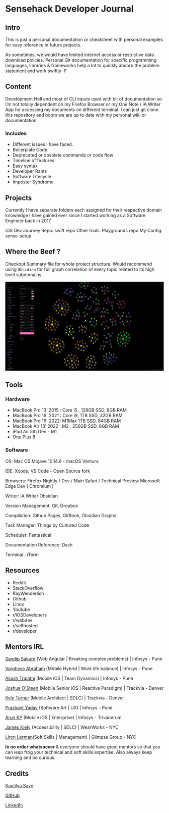 # Sensehack Developer Journal

## Intro

This is just a personal documentation or cheatsheet with personal examples for easy reference in future projects.

As sometimes, we would have limited internet access or restrictive data download policies. Personal Git documentation for specific programming languages, libraries & frameworks help a lot to quickly absorb the problem statement and work swiftly :P

## Content

Development Hell and most of CLI inputs used with bit of documentation so I’m not totally dependent on my Firefox Browser or my One Note / iA Writer App for accessing my documents on different terminal. I can just git clone this repository and boom we are up to date with my personal wiki or documentation.

### Includes

* Different issues I have faced.
* Boilerplate Code
* Deprecated or obsolete commands or code flow
* Timeline of features
* Easy syntax
* Developer Rants
* Software Lifecycle
* Imposter Syndrome

## Projects

Currently I have separate folders each assigned for their respective domain knowledge I have gained ever since I started working as a Software Engineer back in 2017.

iOS Dev Journey Repo: swift repo
Other trials: Playgrounds repo
My Config: sense-setup

## Where the Beef ?

Checkout Summary file for whole project structure. Would recommend using `Obsidian` for full graph correlation of every topic related to its high level subdomains.

![](/assets/obsidian.jpg)

## Tools

### Hardware

- MacBook Pro 13’ 2015 : Core i5 , 128GB SSD, 8GB RAM
- MacBook Pro 16' 2021 : Core i9, 1TB SSD, 32GB RAM
- MacBook Pro 16' 2022: M1Max 1TB SSD, 64GB RAM
- MacBook Air 13’ 2022 : M2 , 256GB SSD, 8GB RAM
- iPad Air 5th Gen - M1
- One Plus 8
### Software

OS: Mac OS Mojave 10.14.6 - macOS Ventura

IDE: Xcode,
VS Code - Open Source fork

Browsers: Firefox Nightly / Dev / Main Safari / Technical Preview Microsoft Edge Dev \( Chromium \)

Writer: iA Writer
Obsidian

Version Management: Git, Dropbox

Compilation: Github Pages, GitBook, Obsidian Graphs

Task Manager: Things by Cultured Code

Scheduler: Fantastical

Documentation Reference: Dash

Terminal : iTerm

## Resources

* Reddit
* StackOverflow
* RayWenderlich
* Github
* Linux
* Youtube
* r/iOSDevelopers
* r/webdev
* r/selfhosted
* r/developer

## Mentors IRL

[Sandip Sakure](https://www.linkedin.com/in/sandip-sakure-2b880749/) (Web Angular | Breaking complex problems) | Infosys - Pune

[Varghese Abraham](https://www.linkedin.com/in/varghese-abraham-51799928/) (Mobile Hybrid | Work life balance) | Infosys - Pune

[Akash Tripathi](https://www.linkedin.com/in/akashtripathi9/) (Mobile iOS | Team Dynamics) | Infosys - Pune

[Joshua O'Steen](https://www.linkedin.com/in/joshua-osteen/) (Mobile Senior iOS | Reactive Paradigm) | Trackvia - Denver

[Kyle Turner](https://www.linkedin.com/in/kylerturner/) (Mobile Architect | SDLC) | Trackvia - Denver

[Prashant Yadav](https://www.linkedin.com/in/prashant-yadav-09871133/) (Software Art | UX) | Infosys - Pune

[Arun KP](https://www.linkedin.com/in/arunkp88/) (Mobile iOS | Enterprise) | Infosys - Trivandrum

[James Kiely](https://www.linkedin.com/in/james-kiely-aa56b46/) (Accessibility | SDLC) | WearWorks - NYC

[Liron Lerman](https://www.linkedin.com/in/liron-lerman-64051212/)(Soft Skills | Management) | Glimpse Group - NYC

**In no order whatsoever** & everyone should have great mentors so that you can leap frog your technical and soft skills expertise.
Also always keep learning and be curious.

## Credits

[Kautilya Save](https://sensehack.github.io/)

[GitHub](https://github.com/SensehacK)

[LinkedIn](https://in.linkedin.com/in/kautilyasave)
